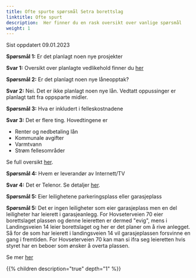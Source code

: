 ```yaml
---
title: Ofte spurte spørsmål Setra borettslag
linktitle: Ofte spurt
description:  Her finner du en rask oversikt over vanlige spørsmål
weight: 1
---
```


Sist oppdatert 09.01.2023

**Spørsmål 1:** Er det planlagt noen nye prosjekter

**Svar 1:** Oversikt over planlagte vedlikehold finner du [her](/projects/)

**Spørsmål 2:** Er det planlagt noen nye låneopptak?

**Svar 2:** Nei. Det er ikke planlagt noen nye lån. Vedtatt oppussinger er planlagt tatt fra oppsparte midler. 

**Spørsmål 3:** Hva er inkludert i felleskostnadene

**Svar 3:** Det er flere ting. Hovedtingene er 

- Renter og nedbetaling lån
- Kommunale avgifter
- Varmtvann
- Strøm fellesområder

Se full oversikt [her](/forowners/finance/). 

**Spørsmål 4:** Hvem er leverandør av Internett/TV

**Svar 4:** Det er Telenor. Se detaljer [her](/forowners/internettv/).

**Spørsmål 5:** Eier leilighetene parkeringsplass eller garasjeplass

**Spørsmål 5:** Det er ingen leiligheter som eier garasjeplass men en del leiligheter har leierett i garasjeanlegg. For Hovseterveien 70
eier borettslaget plassen og denne leieretten er dermed "evig", mens i Landingsveien 14 leier borettslaget og her er det planer om å rive anlegget. Så for de som har leierett i landingsveien 14 vil garasjeplassen forsvinne en gang i fremtiden. For Hovseterveien 70 kan man si ifra seg leieretten hvis styret har en beboer som ønsker å overta plassen.

Se mer [her](/forowners/parking/)

{{% children description="true" depth="1" %}}
